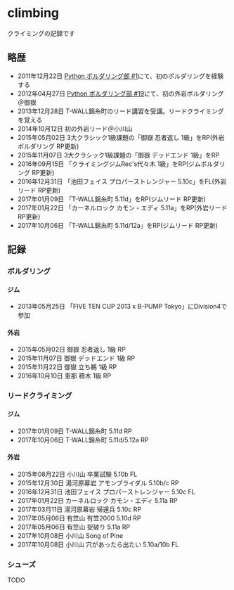 # climbing

クライミングの記録です

## 略歴

* 2011年12月22日 [Python ボルダリング部 #1](https://kabepy.connpass.com/event/177/)にて、初のボルダリングを経験する
* 2012年04月27日  [Python ボルダリング部 #19](https://kabepy.connpass.com/event/2070/)にて、初の外岩ボルダリング＠御嶽
* 2013年12月28日 T-WALL錦糸町のリード講習を受講。リードクライミングを覚える
* 2014年10月12日 初の外岩リード＠小川山
* 2015年05月02日 3大クラシック1級課題の「御嶽 忍者返し 1級」をRP(外岩ボルダリング RP更新)
* 2015年11月07日 3大クラシック1級課題の「御嶽 デッドエンド 1級」をRP
* 2016年09月15日 「クライミングジムRec's代々木 1級」をRP(ジムボルダリング RP更新)
* 2016年12月31日 「池田フェイス プロパーストレンジャー 5.10c」をFL(外岩リード RP更新)
* 2017年01月09日 「T-WALL錦糸町 5.11d」をRP(ジムリード RP更新)
* 2017年01月22日 「カーネルロック カモン・エディ 5.11a」をRP(外岩リード RP更新)
* 2017年10月06日 「T-WALL錦糸町 5.11d/12a」をRP(ジムリード RP更新)

## 記録

### ボルダリング

#### ジム

* 2013年05月25日 「FIVE TEN CUP 2013 x B-PUMP Tokyo」にDivision4で参加

#### 外岩

* 2015年05月02日 御嶽 忍者返し 1級 RP
* 2015年11月07日 御嶽 デッドエンド 1級 RP
* 2015年11月22日 御嶽 立ち鵜 1級 RP
* 2016年10月10日 恵那 積木 1級 RP

### リードクライミング

#### ジム

* 2017年01月09日 T-WALL錦糸町 5.11d RP
* 2017年10月06日 T-WALL錦糸町 5.11d/5.12a RP

#### 外岩

* 2015年08月22日 小川山 卒業試験 5.10b FL
* 2015年12月30日 湯河原幕岩 アモンブライダル 5.10b/c RP
* 2016年12月31日 池田フェイス プロパーストレンジャー 5.10c FL
* 2017年01月22日 カーネルロック カモン・エディ 5.11a RP
* 2017年03月11日 湯河原幕岩 帰還兵 5.10c RP
* 2017年05月06日 有笠山 有笠2000 5.10d RP
* 2017年05月06日 有笠山 掟破り 5.11a RP
* 2017年10月08日 小川山 Song of Pine
* 2017年10月08日 小川山 穴があったら出たい 5.10a/10b FL

### シューズ

TODO
